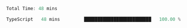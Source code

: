 <!--START_SECTION:waka-->

```typescript
Total Time: 48 mins

TypeScript   48 mins         █████████████████████████   100.00 %
```

<!--END_SECTION:waka-->
